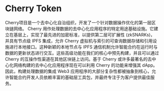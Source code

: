# Cherry Token

Cherry项目是一个去中心化自治组织，开发了一个针对数据操作优化的第一层区块链网络。
Cherry 用作处理数据的去中心化应用程序的特定用途基础设施。它建立在基层上，实现了最先进的加密标准，以提供第二层可扩展性 (zkSNARKs)，
并具有节点级 IPFS 集成，允许 Cherry 虚拟机与索引的可查询数据存储和引用设施进行本地接口。这种新颖的本地节点与 IPFS 通信机制允许智能合约在运行时与数据的更新状态进行交互。这些高级功能在我们的核心中预先构建，并且可以通过 Cherry 的互操作性渠道在其他区块链上访问。基于 Cherry 或许多最著名的去中心化网络构建的去中心化应用程序现在可以利用 Cherry 的功能来增强其 dApp。因此，构建处理数据的集成 Web3 应用程序的大部分复杂性都被抽象到核心，允许智能合约开发人员依赖丰富的基础层工具包，并最终专注于为客户提供最佳服务。

